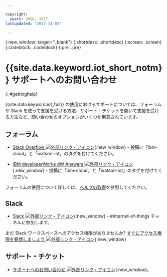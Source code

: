 ```yaml
---

copyright:
  years: 2016, 2017
lastupdated: "2017-11-03"

---
```


{:new_window: target="\_blank"}
{:shortdesc: .shortdesc}
{:screen: .screen}
{:codeblock: .codeblock}
{:pre: .pre}

# {{site.data.keyword.iot_short_notm}} サポートへのお問い合わせ
{: #gettinghelp}

{{site.data.keyword.iot_full}} の使用におけるサポートについては、フォーラムや Slack を使って支援を受ける方法、サポート・チケットを開いて支援を受ける方法など、問い合わせのオプションがいくつか用意されています。 

## フォーラム

* [Stack Overflow ![外部リンク・アイコン](../../icons/launch-glyph.svg "外部リンク・アイコン")](http://stackoverflow.com/search?q=watson-iot+ibm-bluemix){:new_window} - 投稿に「ibm-cloud」と「watson-iot」のタグを付けてください。
<!--Insert the appropriate dW Answers tag for your service for <service_keyword> in URL below:  -->
* [IBM developerWorks dW Answers ![外部リンク・アイコン](../../icons/launch-glyph.svg "外部リンク・アイコン")](https://developer.ibm.com/answers/topics/watson-iot/?smartspace=bluemix){:new_window} - 投稿に「ibm-cloud」と「watson-iot」のタグを付けてください。

フォーラムの使用について詳しくは、[ヘルプの取得](https://www.{DomainName}/docs/support/index.html#getting-help)を参照してください。


## Slack

* [Slack ![外部リンク・アイコン](../../icons/launch-glyph.svg "外部リンク・アイコン")](https://ibm-developers.slack.com/){:new_window} - #internet-of-things チャネルに参加します。

まだ Slack ワークスペースへのアクセス権限がありませんか? [すぐにアクセス権限を要請しましょう ![外部リンク・アイコン](../../icons/launch-glyph.svg "外部リンク・アイコン")](https://bxdevs-slack-invite.mybluemix.net/){:new_window}

## サポート・チケット

* [サポートへのお問い合わせ ![外部リンク・アイコン](../../icons/launch-glyph.svg "外部リンク・アイコン")](https://www.{DomainName}/docs/support/index.html#contacting-support){:new_window}。

